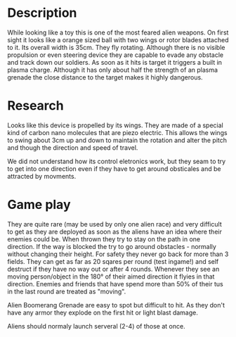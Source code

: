 # Description

While looking like a toy this is one of the most feared alien weapons.
On first sight it looks like a orange sized ball with two wings or rotor
blades attached to it. Its overall width is 35cm. They fly rotating.
Although there is no visible propulsion or even steering device they are
capable to evade any obstacle and track down our soldiers. As soon as it
hits is target it triggers a built in plasma charge. Although it has
only about half the strength of an plasma grenade the close distance to
the target makes it highly dangerous.

# Research

Looks like this device is propelled by its wings. They are made of a
special kind of carbon nano molecules that are piezo electric. This
allows the wings to swing about 3cm up and down to maintain the rotation
and alter the pitch and though the direction and speed of travel.

We did not understand how its control eletronics work, but they seam to
try to get into one direction even if they have to get around obsticales
and be attracted by movments.

# Game play

They are quite rare (may be used by only one alien race) and very
difficult to get as they are deployed as soon as the aliens have an idea
where their enemies could be. When thrown they try to stay on the path
in one direction. If the way is blocked the try to go around obstacles -
normally without changing their height. For safety they never go back
for more than 3 fields. They can get as far as 20 sqares per round (test
ingame!) and self destruct if they have no way out or after 4 rounds.
Whenever they see an moving person/object in the 180° of their aimed
direction it flyies in that direction. Enemies and friends that have
spend more than 50% of their tus in the last round are treated as
"moving".

Alien Boomerang Grenade are easy to spot but difficult to hit. As they
don't have any armor they explode on the first hit or light blast
damage.

Aliens should normaly launch serveral (2-4) of those at once.